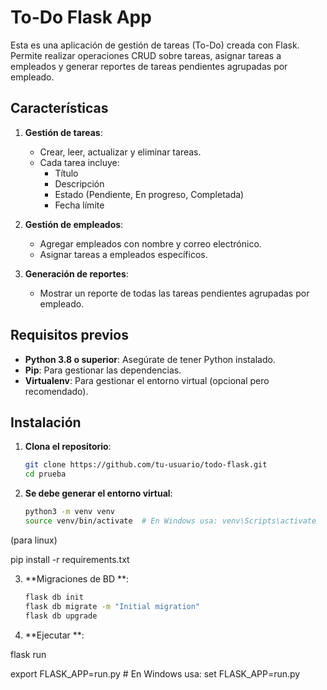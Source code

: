  # To-Do Flask App

Esta es una aplicación de gestión de tareas (To-Do) creada con Flask. Permite realizar operaciones CRUD sobre tareas, asignar tareas a empleados y generar reportes de tareas pendientes agrupadas por empleado.

## Características

1. **Gestión de tareas**:
   - Crear, leer, actualizar y eliminar tareas.
   - Cada tarea incluye:
     - Título
     - Descripción
     - Estado (Pendiente, En progreso, Completada)
     - Fecha límite

2. **Gestión de empleados**:
   - Agregar empleados con nombre y correo electrónico.
   - Asignar tareas a empleados específicos.

3. **Generación de reportes**:
   - Mostrar un reporte de todas las tareas pendientes agrupadas por empleado.

## Requisitos previos

- **Python 3.8 o superior**: Asegúrate de tener Python instalado.
- **Pip**: Para gestionar las dependencias.
- **Virtualenv**: Para gestionar el entorno virtual (opcional pero recomendado).

## Instalación

1. **Clona el repositorio**:
   ```bash
   git clone https://github.com/tu-usuario/todo-flask.git
   cd prueba
2. **Se debe generar el entorno virtual**:
   ```bash
   python3 -m venv venv
   source venv/bin/activate  # En Windows usa: venv\Scripts\activate

(para linux)

pip install -r requirements.txt

3. **Migraciones de BD **:
   ```bash
   flask db init
   flask db migrate -m "Initial migration"
   flask db upgrade
   
5. **Ejecutar **:

 flask run

export FLASK_APP=run.py  # En Windows usa: set FLASK_APP=run.py



